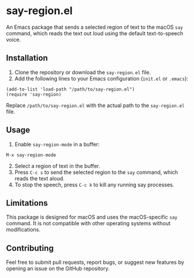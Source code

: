 # say-region.el

An Emacs package that sends a selected region of text to the macOS `say` command, which reads the text out loud using the default text-to-speech voice.

## Installation

1. Clone the repository or download the `say-region.el` file.
2. Add the following lines to your Emacs configuration (`init.el` or `.emacs`):

```elisp
(add-to-list 'load-path "/path/to/say-region.el")
(require 'say-region)
```

Replace `/path/to/say-region.el` with the actual path to the `say-region.el` file.

## Usage

1. Enable `say-region-mode` in a buffer:

```elisp
M-x say-region-mode
```

2. Select a region of text in the buffer.
3. Press `C-c s` to send the selected region to the `say` command, which reads the text aloud.
4. To stop the speech, press `C-c k` to kill any running say processes.

## Limitations

This package is designed for macOS and uses the macOS-specific `say` command. It is not compatible with other operating systems without modifications.

## Contributing

Feel free to submit pull requests, report bugs, or suggest new features by opening an issue on the GitHub repository.
